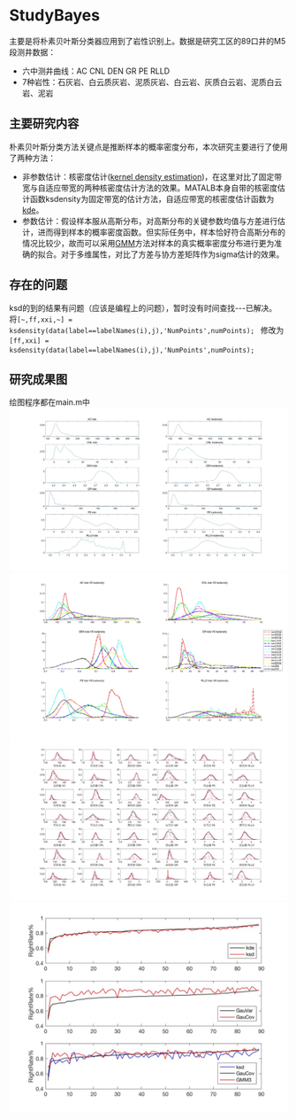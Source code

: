 # StudyBayes
主要是将朴素贝叶斯分类器应用到了岩性识别上。数据是研究工区的89口井的M5段测井数据： 
   
* 六中测井曲线：AC CNL DEN GR PE RLLD     
* 7种岩性：石灰岩、白云质灰岩、泥质灰岩、白云岩、灰质白云岩、泥质白云岩、泥岩

## 主要研究内容
朴素贝叶斯分类方法关键点是推断样本的概率密度分布，本次研究主要进行了使用了两种方法：

- 非参数估计：核密度估计([kernel density estimation](https://en.wikipedia.org/wiki/Kernel_density_estimation))，在这里对比了固定带宽与自适应带宽的两种核密度估计方法的效果。MATALB本身自带的核密度估计函数ksdensity为固定带宽的估计方法，自适应带宽的核密度估计函数为[kde](http://cn.mathworks.com/matlabcentral/fileexchange/14034-kernel-density-estimator)。  
- 参数估计：假设样本服从高斯分布，对高斯分布的关键参数均值与方差进行估计，进而得到样本的概率密度函数。但实际任务中，样本恰好符合高斯分布的情况比较少，故而可以采用[GMM](https://en.wikipedia.org/wiki/Mixture_model#Gaussian_mixture_model)方法对样本的真实概率密度分布进行更为准确的拟合。对于多维属性，对比了方差与协方差矩阵作为sigma估计的效果。  

## 存在的问题
ksd的到的结果有问题（应该是编程上的问题），暂时没有时间查找---已解决。  
将```[~,ff,xxi,~] = ksdensity(data(label==labelNames(i),j),'NumPoints',numPoints); ```   修改为```[ff,xxi] = ksdensity(data(label==labelNames(i),j),'NumPoints',numPoints); ```


## 研究成果图  
绘图程序都在main.m中  
![ksd kde 对比图1](https://github.com/SmileEan2/StudyBayes/blob/master/Figures/kdeVSksd.jpg)
![ksd kde 对比图2](https://github.com/SmileEan2/StudyBayes/blob/master/Figures/kdeVSksd2.jpg)
![AttKsdGauGMM3](https://github.com/SmileEan2/StudyBayes/blob/master/Figures/AttKsdGauGMM3.jpg)
![RightRateCompare](https://github.com/SmileEan2/StudyBayes/blob/master/Figures/RightRateCompare.jpg)
